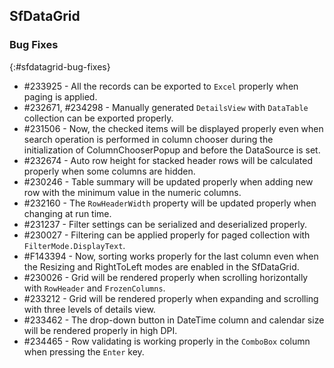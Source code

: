 ## SfDataGrid

### Bug Fixes
{:#sfdatagrid-bug-fixes}

* \#233925 - All the records can be exported to `Excel` properly when paging is applied.
* \#232671, #234298 - Manually generated `DetailsView` with `DataTable` collection can be exported properly.
* \#231506 - Now, the checked items will be displayed properly even when search operation is performed in column chooser during the initialization of ColumnChooserPopup and before the DataSource is set.
* \#232674 - Auto row height for stacked header rows will be calculated properly when some columns are hidden.
* \#230246 - Table summary will be updated properly when adding new row with the minimum value in the numeric columns.
* \#232160 - The `RowHeaderWidth` property will be updated properly when changing at run time.
* \#231237 - Filter settings can be serialized and deserialized properly.
* \#230027 - Filtering can be applied properly for paged collection with `FilterMode.DisplayText`.
* \#F143394 - Now, sorting works properly for the last column even when the Resizing and RightToLeft modes are enabled in the SfDataGrid.
* \#230026 - Grid will be rendered properly when scrolling horizontally with `RowHeader` and `FrozenColumns`.
* \#233212 - Grid will be rendered properly when expanding and scrolling with three levels of details view.
* \#233462 - The drop-down button in DateTime column and calendar size will be rendered properly in high DPI.
* \#234465 - Row validating is working properly in the `ComboBox` column when pressing the `Enter` key.
